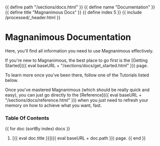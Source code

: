 {{ define path "/sections/docs.html" }}
{{ define name "Documentation" }}
{{ define title "Magnanimous Docs" }}
{{ define index 5 }}
{{ include /processed/_header.html }}

# Magnanimous Documentation

Here, you'll find all information you need to use Magnanimous effectively.

If you're new to Magnanimous, the best place to go first is the
[Getting Started]({{ eval baseURL + "/sections/docs/get_started.html" }}) page.

To learn more once you've been there, follow one of the Tutorials listed below.

Once you've mastered Magnanimous (which should be really quick and easy), you can just go directly to the
[Reference]({{ eval baseURL + "/sections/docs/reference.html" }}) when you just need to refresh your memory on
how to achieve what you want, fast.

### Table Of Contents

{{ for doc (sortBy index) docs }}
1. [{{ eval doc.title }}]({{ eval baseURL + doc.path }}) page.
{{ end }}